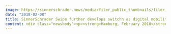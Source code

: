 ```yaml
---
image: https://sinnerschrader.news/media/filer_public_thumbnails/filer_public/98/53/9853e4dc-4576-4d8e-9ef3-0067777a2c40/380px_s2swipe_morl_schmiede.jpg__480x288_q85_crop_subsampling-2_upscale.jpg
date: "2018-02-08"
title: SinnerSchrader Swipe further develops switchh as digital mobility service for HOCHBAHN
content: <div class="newsbody"><p><strong>Hamburg, February 2018</strong> – SinnerSchrader Swipe has been awarded the contract for further development of switchh, the urban mobility platform of Hamburger Hochbahn AG (HOCHBAHN). Led by Christoph Mörl and Sven Schmiede, the company managed to win this mandate for long-term cooperation. Using SinnerSchrader’s mobile product studio, it aims to create a digital product that sets pioneering standards in terms of user experience for multi-modality.</p><p>The integrated platform is to combine all relevant, publicly available mobility services in Hamburg and will thus play an important role with regard to shared mobility. The core element of SinnerSchrader Swipe’s work will be the development of a user-centred digital service with a focus on mobile touchpoints – as native smartphone applications and a web application. The commission includes consultancy, strategy, product and service design, data analytics and software development.</p><p>Jens Brückner, head of Complementary Mobility at Hamburger Hochbahn AG, says&#58; “We see mobility as a comprehensive service. This approach requires a product that can be seamlessly integrated in people’s everyday lives and changes their awareness of sustainable mobility. Using smartphones, switchh aims to provide the easiest access to fast, affordable and environmentally friendly mobility. SinnerSchrader Swipe presented a convincing overall concept for this project, and its team impressed us with their technical expertise and strategic vision.”</p><p>Sven Schmiede, Managing Director of SinnerSchrader Swipe, comments&#58; “HOCHBAHN’s decision makes us very proud. We look forward to the interdisciplinary tasks and are aware of the responsibility involved in implementing a top-quality digital product for a service that is used hundreds of thousands of times per day.”</p></div>
---
```

